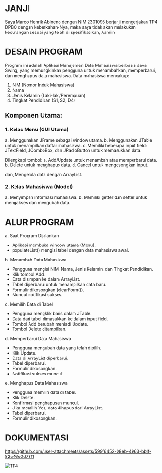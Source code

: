 # JANJI

Saya Marco Henrik Abineno dengan NIM 2301093 berjanji mengerjakan TP4 DPBO dengan keberkahan-Nya, maka saya tidak akan melakukan kecurangan sesuai yang telah di spesifikasikan, Aamiin

# DESAIN PROGRAM

Program ini adalah Aplikasi Manajemen Data Mahasiswa berbasis Java Swing, yang memungkinkan pengguna untuk menambahkan, memperbarui, dan menghapus data mahasiswa. Data mahasiswa mencakup:

1. NIM (Nomor Induk Mahasiswa)
2. Nama
3. Jenis Kelamin (Laki-laki/Perempuan)
4. Tingkat Pendidikan (S1, S2, D4)

## Komponen Utama:

### 1. Kelas Menu (GUI Utama)
a. Menggunakan JFrame sebagai window utama.
b. Menggunakan JTable untuk menampilkan daftar mahasiswa.
c. Memiliki beberapa input field: JTextField, JComboBox, dan JRadioButton untuk memasukkan data.
  
Dilengkapi tombol:
a. Add/Update untuk menambah atau memperbarui data.
b. Delete untuk menghapus data.
d. Cancel untuk mengosongkan input.
  
dan, Mengelola data dengan ArrayList.
  
### 2. Kelas Mahasiswa (Model)
  
a. Menyimpan informasi mahasiswa.
b. Memiliki getter dan setter untuk mengakses dan mengubah data.

# ALUR PROGRAM

a. Saat Program Dijalankan
 - Aplikasi membuka window utama (Menu).
 - populateList() mengisi tabel dengan data mahasiswa awal.

b. Menambah Data Mahasiswa
 - Pengguna mengisi NIM, Nama, Jenis Kelamin, dan Tingkat Pendidikan.
 - Klik tombol Add.
 - Data disimpan ke dalam ArrayList<Mahasiswa>.
 - Tabel diperbarui untuk menampilkan data baru.
 - Formulir dikosongkan (clearForm()).
 - Muncul notifikasi sukses.
  
c. Memilih Data di Tabel
 - Pengguna mengklik baris dalam JTable.
 - Data dari tabel dimasukkan ke dalam input field.
 - Tombol Add berubah menjadi Update.
 - Tombol Delete ditampilkan.
  
d. Memperbarui Data Mahasiswa
 - Pengguna mengubah data yang telah dipilih.
 - Klik Update.
 - Data di ArrayList<Mahasiswa> diperbarui.
 - Tabel diperbarui.
 - Formulir dikosongkan.
 - Notifikasi sukses muncul.
  
e. Menghapus Data Mahasiswa
 - Pengguna memilih data di tabel.
 - Klik Delete.
 - Konfirmasi penghapusan muncul.
 - Jika memilih Yes, data dihapus dari ArrayList<Mahasiswa>.
 - Tabel diperbarui.
 - Formulir dikosongkan.

# DOKUMENTASI


https://github.com/user-attachments/assets/599f6452-08eb-4963-bb1f-82c46e0d7811

![TP4](https://github.com/user-attachments/assets/a3c2f139-f928-44b0-8a84-dd7fd4ec2b01)


